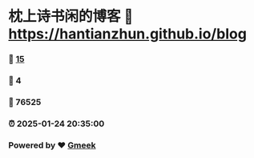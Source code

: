 # 枕上诗书闲的博客 :link: https://hantianzhun.github.io/blog 
### :page_facing_up: [15](https://hantianzhun.github.io/blog/tag.html) 
### :speech_balloon: 4 
### :hibiscus: 76525 
### :alarm_clock: 2025-01-24 20:35:00 
### Powered by :heart: [Gmeek](https://github.com/Meekdai/Gmeek)
